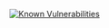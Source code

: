 <a href="https://snyk.io/test/github/KherbaneAli/ExternalFeedConverter?targetFile=src%2FExternalFeedConverter.Core%2FExternalFeedConverter.Core.csproj"><img src="https://snyk.io/test/github/KherbaneAli/ExternalFeedConverter/badge.svg?targetFile=src%2FExternalFeedConverter.Core%2FExternalFeedConverter.Core.csproj" alt="Known Vulnerabilities" data-canonical-src="https://snyk.io/test/github/KherbaneAli/ExternalFeedConverter?targetFile=src%2FExternalFeedConverter.Core%2FExternalFeedConverter.Core.csproj" style="max-width:100%;"></a>
